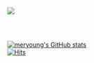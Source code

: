 <img src="https://github.com/user-attachments/assets/9cc91e16-6d41-4da7-9349-6ca61c338a71" />

##
<br />

[![meryoung's GitHub stats](https://github-readme-stats.vercel.app/api?username=dev-meryoung&title_color=ffcc43&text_color=fff&icon_color=ffcc43&bg_color=233067&show_icons=true)](https://github.com/anuraghazra/github-readme-stats)
<br />
[![Hits](https://hits.seeyoufarm.com/api/count/incr/badge.svg?url=https%3A%2F%2Fgithub.com%2Fdev-meryoung&count_bg=%23233067&title_bg=%23878787&icon=github.svg&icon_color=%23E7E7E7&title=hits&edge_flat=true)](https://hits.seeyoufarm.com)
